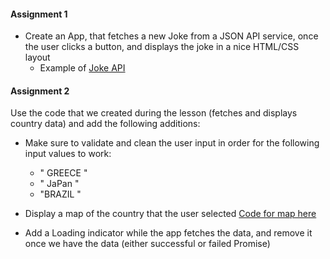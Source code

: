 #### Assignment 1

- Create an App, that fetches a new Joke from a JSON API service, once the user clicks a button, and displays the joke in a nice HTML/CSS layout
  - Example of [Joke API](https://sv443.net/jokeapi/category/programming)

#### Assignment 2

Use the code that we created during the lesson (fetches and displays country data) and add the following additions:

- Make sure to validate and clean the user input in order for the following input values to work:
  - "    GREECE    "
  - "   JaPan "
  - "BRAZIL   "

- Display a map of the country that the user selected
[Code for map here](https://openlayers.org/en/latest/doc/quickstart.html)

- Add a Loading indicator while the app fetches the data, and remove it once we have the data (either successful or failed Promise)

